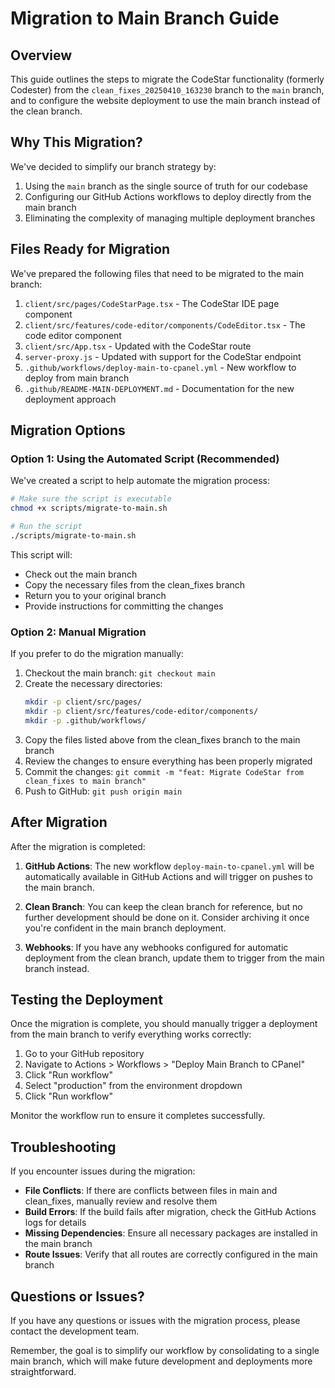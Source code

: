 # Migration to Main Branch Guide

## Overview

This guide outlines the steps to migrate the CodeStar functionality (formerly Codester) from the `clean_fixes_20250410_163230` branch to the `main` branch, and to configure the website deployment to use the main branch instead of the clean branch.

## Why This Migration?

We've decided to simplify our branch strategy by:
1. Using the `main` branch as the single source of truth for our codebase
2. Configuring our GitHub Actions workflows to deploy directly from the main branch
3. Eliminating the complexity of managing multiple deployment branches

## Files Ready for Migration

We've prepared the following files that need to be migrated to the main branch:

1. `client/src/pages/CodeStarPage.tsx` - The CodeStar IDE page component
2. `client/src/features/code-editor/components/CodeEditor.tsx` - The code editor component
3. `client/src/App.tsx` - Updated with the CodeStar route
4. `server-proxy.js` - Updated with support for the CodeStar endpoint
5. `.github/workflows/deploy-main-to-cpanel.yml` - New workflow to deploy from main branch
6. `.github/README-MAIN-DEPLOYMENT.md` - Documentation for the new deployment approach

## Migration Options

### Option 1: Using the Automated Script (Recommended)

We've created a script to help automate the migration process:

```bash
# Make sure the script is executable
chmod +x scripts/migrate-to-main.sh

# Run the script
./scripts/migrate-to-main.sh
```

This script will:
- Check out the main branch
- Copy the necessary files from the clean_fixes branch
- Return you to your original branch
- Provide instructions for committing the changes

### Option 2: Manual Migration

If you prefer to do the migration manually:

1. Checkout the main branch: `git checkout main`
2. Create the necessary directories:
   ```bash
   mkdir -p client/src/pages/
   mkdir -p client/src/features/code-editor/components/
   mkdir -p .github/workflows/
   ```
3. Copy the files listed above from the clean_fixes branch to the main branch
4. Review the changes to ensure everything has been properly migrated
5. Commit the changes: `git commit -m "feat: Migrate CodeStar from clean_fixes to main branch"`
6. Push to GitHub: `git push origin main`

## After Migration

After the migration is completed:

1. **GitHub Actions**: The new workflow `deploy-main-to-cpanel.yml` will be automatically available in GitHub Actions and will trigger on pushes to the main branch.

2. **Clean Branch**: You can keep the clean branch for reference, but no further development should be done on it. Consider archiving it once you're confident in the main branch deployment.

3. **Webhooks**: If you have any webhooks configured for automatic deployment from the clean branch, update them to trigger from the main branch instead.

## Testing the Deployment

Once the migration is complete, you should manually trigger a deployment from the main branch to verify everything works correctly:

1. Go to your GitHub repository
2. Navigate to Actions > Workflows > "Deploy Main Branch to CPanel"
3. Click "Run workflow"
4. Select "production" from the environment dropdown
5. Click "Run workflow"

Monitor the workflow run to ensure it completes successfully.

## Troubleshooting

If you encounter issues during the migration:

- **File Conflicts**: If there are conflicts between files in main and clean_fixes, manually review and resolve them
- **Build Errors**: If the build fails after migration, check the GitHub Actions logs for details
- **Missing Dependencies**: Ensure all necessary packages are installed in the main branch
- **Route Issues**: Verify that all routes are correctly configured in the main branch

## Questions or Issues?

If you have any questions or issues with the migration process, please contact the development team.

Remember, the goal is to simplify our workflow by consolidating to a single main branch, which will make future development and deployments more straightforward.